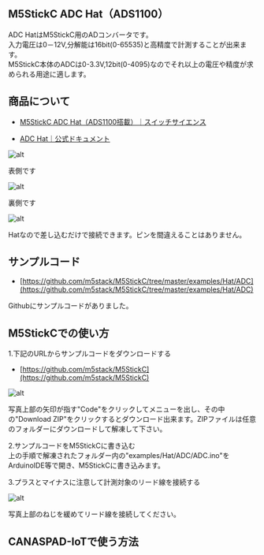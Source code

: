 ## M5StickC ADC Hat（ADS1100）
ADC HatはM5StickC用のADコンバータです。  
入力電圧は0－12V,分解能は16bit(0-65535)と高精度で計測することが出来ます。  
M5StickC本体のADCは0-3.3V,12bit(0-4095)なのでそれ以上の電圧や精度が求められる用途に適します。

<div id="toc"></div>

## 商品について  
- [M5StickC ADC Hat（ADS1100搭載）｜スイッチサイエンス](https://www.switch-science.com/catalog/6071/)

- [ADC Hat｜公式ドキュメント](https://docs.m5stack.com/en/hat/hat-adc)

![alt](/media/post_content_images/0006_02.jpg)

表側です

![alt](/media/post_content_images/0006_03.jpg)

裏側です

![alt](/media/post_content_images/0006_04.jpg)

Hatなので差し込むだけで接続できます。ピンを間違えることはありません。  

## サンプルコード  
- [https://github.com/m5stack/M5StickC/tree/master/examples/Hat/ADC](https://github.com/m5stack/M5StickC/tree/master/examples/Hat/ADC)

Githubにサンプルコードがありました。  

## M5StickCでの使い方  
1.下記のURLからサンプルコードをダウンロードする  
- [https://github.com/m5stack/M5StickC](https://github.com/m5stack/M5StickC)

![alt](/media/post_content_images/0006_05.jpg)

写真上部の矢印が指す"Code"をクリックしてメニューを出し、その中の"Download ZIP"をクリックするとダウンロード出来ます。ZIPファイルは任意のフォルダーにダウンロードして解凍して下さい。

2.サンプルコードをM5StickCに書き込む  
上の手順で解凍されたフォルダー内の"examples/Hat/ADC/ADC.ino"をArduinoIDE等で開き、M5StickCに書き込みます。

3.プラスとマイナスに注意して計測対象のリード線を接続する  

![alt](/media/post_content_images/0006_06.jpg)

写真上部のねじを緩めてリード線を接続してください。

## CANASPAD-IoTで使う方法 